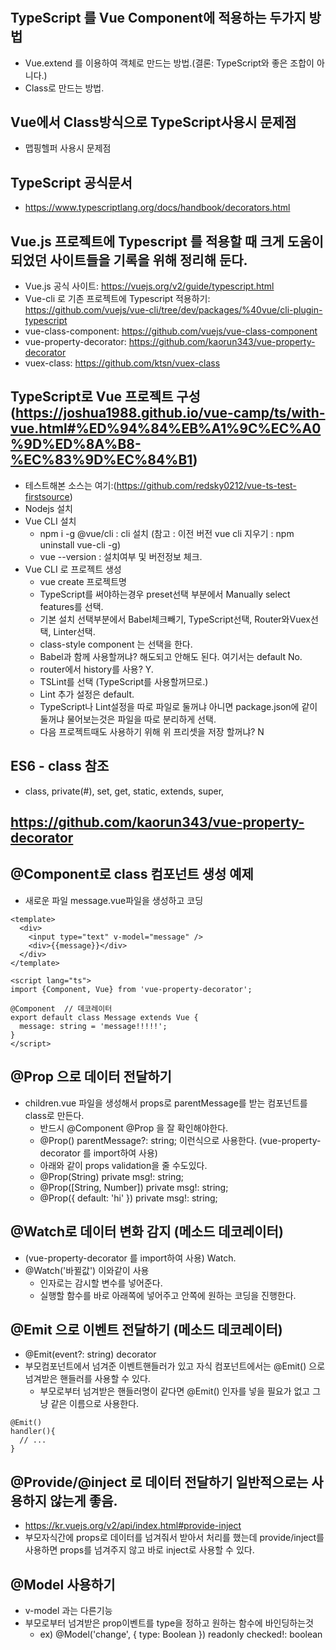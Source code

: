 #
## TypeScript 를 Vue Component에 적용하는 두가지 방법
* Vue.extend 를 이용하여 객체로 만드는 방법.(결론: TypeScript와 좋은 조합이 아니다.)
* Class로 만드는 방법.

## Vue에서 Class방식으로 TypeScript사용시 문제점
* 맵핑헬퍼 사용시 문제점

## TypeScript 공식문서
* https://www.typescriptlang.org/docs/handbook/decorators.html

## Vue.js 프로젝트에 Typescript 를 적용할 때 크게 도움이 되었던 사이트들을 기록을 위해 정리해 둔다.
  - Vue.js 공식 사이트: https://vuejs.org/v2/guide/typescript.html
  - Vue-cli 로 기존 프로젝트에 Typescript 적용하기: https://github.com/vuejs/vue-cli/tree/dev/packages/%40vue/cli-plugin-typescript
  - vue-class-component: https://github.com/vuejs/vue-class-component
  - vue-property-decorator: https://github.com/kaorun343/vue-property-decorator
  - vuex-class: https://github.com/ktsn/vuex-class

## TypeScript로 Vue 프로젝트 구성 (https://joshua1988.github.io/vue-camp/ts/with-vue.html#%ED%94%84%EB%A1%9C%EC%A0%9D%ED%8A%B8-%EC%83%9D%EC%84%B1)
* 테스트해본 소스는 여기:(https://github.com/redsky0212/vue-ts-test-firstsource)
* Nodejs 설치
* Vue CLI 설치
  - npm i -g @vue/cli : cli 설치 (참고 : 이전 버전 vue cli 지우기 : npm uninstall vue-cli -g)
  - vue --version :  설치여부 및 버전정보 체크.
* Vue CLI 로 프로젝트 생성
  - vue create 프로젝트명  
  - TypeScript를 써야하는경우 preset선택 부분에서 Manually select features를 선택.
  - 기본 설치 선택부분에서 Babel체크빼기, TypeScript선택, Router와Vuex선택, Linter선택.
  - class-style component 는 선택을 한다.
  - Babel과 함께 사용할꺼냐? 해도되고 안해도 된다. 여기서는 default No.
  - router에서 history를 사용? Y.
  - TSLint를 선택 (TypeScript를 사용할꺼므로.)
  - Lint 추가 설정은 default.
  - TypeScript나 Lint설정을 따로 파일로 둘꺼냐 아니면 package.json에 같이 둘꺼냐 물어보는것은 파일을 따로 분리하게 선택.
  - 다음 프로젝트때도 사용하기 위해 위 프리셋을 저장 할꺼냐? N

## ES6 - class 참조
* class, private(#), set, get, static, extends, super, 

## https://github.com/kaorun343/vue-property-decorator
## @Component로 class 컴포넌트 생성 예제
* 새로운 파일 message.vue파일을 생성하고 코딩
```
<template>
  <div>
    <input type="text" v-model="message" />
    <div>{{message}}</div>
  </div>
</template>

<script lang="ts">
import {Component, Vue} from 'vue-property-decorator';

@Component  // 데코레이터
export default class Message extends Vue {
  message: string = 'message!!!!!';
}
</script>
```

## @Prop 으로 데이터 전달하기
* children.vue 파일을 생성해서 props로 parentMessage를 받는 컴포넌트를 class로 만든다.
  - 반드시 @Component @Prop 을 잘 확인해야한다.
  - @Prop() parentMessage?: string; 이런식으로 사용한다. (vue-property-decorator 를 import하여 사용)
  - 아래와 같이 props validation을 줄 수도있다.
  - @Prop(String) private msg!: string;
  - @Prop([String, Number]) private msg!: string;
  - @Prop({ default: 'hi' }) private msg!: string;

## @Watch로 데이터 변화 감지 (메소드 데코레이터)
* (vue-property-decorator 를 import하여 사용) Watch.
* @Watch('바뀔값') 이와같이 사용
  - 인자로는 감시할 변수를 넣어준다.
  - 실행할 함수를 바로 아래쪽에 넣어주고 안쪽에 원하는 코딩을 진행한다.

## @Emit 으로 이벤트 전달하기 (메소드 데코레이터)
* @Emit(event?: string) decorator
* 부모컴포넌트에서 넘겨준 이벤트핸들러가 있고 자식 컴포넌트에서는 @Emit() 으로 넘겨받은 핸들러를 사용할 수 있다.
  - 부모로부터 넘겨받은 핸들러명이 같다면 @Emit() 인자를 넣을 필요가 없고 그냥 같은 이름으로 사용한다.
```
@Emit()
handler(){
  // ... 
}
```

## @Provide/@inject 로 데이터 전달하기 일반적으로는 사용하지 않는게 좋음.
* https://kr.vuejs.org/v2/api/index.html#provide-inject
* 부모자식간에 props로 데이터를 넘겨줘서 받아서 처리를 했는데 provide/inject를 사용하면 props를 넘겨주지 않고 바로 inject로 사용할 수 있다.

## @Model 사용하기
* v-model 과는 다른기능
* 부모로부터 넘겨받은 prop이벤트를 type을 정하고 원하는 함수에 바인딩하는것
  - ex) @Model('change', { type: Boolean }) readonly checked!: boolean

